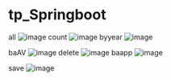 # tp_Springboot
all
![image](https://github.com/younesmoujib/tp_Springboot/assets/132173844/5b3bc50b-5fe2-4d44-9e73-9fe8aec00893)
count
![image](https://github.com/younesmoujib/tp_Springboot/assets/132173844/f86c2073-9280-468b-a034-0503df52105d)
byyear
![image](https://github.com/younesmoujib/tp_Springboot/assets/132173844/fa8513f7-e102-42e2-b612-aa23e84290d2)

baAV
![image](https://github.com/younesmoujib/tp_Springboot/assets/132173844/43da2dc1-39a8-4e09-abc1-c388b03999d1)
delete
![image](https://github.com/younesmoujib/tp_Springboot/assets/132173844/3b8847e0-3fdf-4e3b-93e7-47625a00c2bf)
baapp
![image](https://github.com/younesmoujib/tp_Springboot/assets/132173844/63b1e8df-7c86-4904-b69d-1b369295461e)


save
![image](https://github.com/younesmoujib/tp_Springboot/assets/132173844/1da7155b-bd68-4b9c-8c77-c07fe35c25a0)


